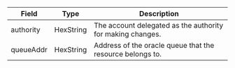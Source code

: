 | Field     | Type      | Description                                                |
| --------- | --------- | ---------------------------------------------------------- |
| authority | HexString | The account delegated as the authority for making changes. |
| queueAddr | HexString | Address of the oracle queue that the resource belongs to.  |

